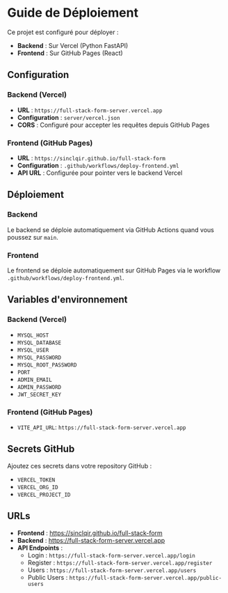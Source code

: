 # Guide de Déploiement

Ce projet est configuré pour déployer :
- **Backend** : Sur Vercel (Python FastAPI)
- **Frontend** : Sur GitHub Pages (React)

## Configuration

### Backend (Vercel)
- **URL** : `https://full-stack-form-server.vercel.app`
- **Configuration** : `server/vercel.json`
- **CORS** : Configuré pour accepter les requêtes depuis GitHub Pages

### Frontend (GitHub Pages)
- **URL** : `https://sinclqir.github.io/full-stack-form`
- **Configuration** : `.github/workflows/deploy-frontend.yml`
- **API URL** : Configurée pour pointer vers le backend Vercel

## Déploiement

### Backend
Le backend se déploie automatiquement via GitHub Actions quand vous poussez sur `main`.

### Frontend
Le frontend se déploie automatiquement sur GitHub Pages via le workflow `.github/workflows/deploy-frontend.yml`.

## Variables d'environnement

### Backend (Vercel)
- `MYSQL_HOST`
- `MYSQL_DATABASE`
- `MYSQL_USER`
- `MYSQL_PASSWORD`
- `MYSQL_ROOT_PASSWORD`
- `PORT`
- `ADMIN_EMAIL`
- `ADMIN_PASSWORD`
- `JWT_SECRET_KEY`

### Frontend (GitHub Pages)
- `VITE_API_URL`: `https://full-stack-form-server.vercel.app`

## Secrets GitHub

Ajoutez ces secrets dans votre repository GitHub :
- `VERCEL_TOKEN`
- `VERCEL_ORG_ID`
- `VERCEL_PROJECT_ID`

## URLs

- **Frontend** : https://sinclqir.github.io/full-stack-form
- **Backend** : https://full-stack-form-server.vercel.app
- **API Endpoints** :
  - Login : `https://full-stack-form-server.vercel.app/login`
  - Register : `https://full-stack-form-server.vercel.app/register`
  - Users : `https://full-stack-form-server.vercel.app/users`
  - Public Users : `https://full-stack-form-server.vercel.app/public-users` 